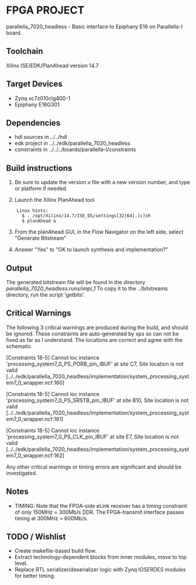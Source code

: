 # FPGA PROJECT 

parallella_7020_headless - Basic interface to Epiphany E16 on Parallella-I board.

## Toolchain

Xilinx ISE/EDK/PlanAhead version 14.7

## Target Devices

* Zynq xc7z010clg400-1
* Epiphany E16G301

## Dependencies

* hdl sources in ../../hdl
* edk project in ../../edk/parallella_7020_headless
* constraints in ../../../boards/parallella-I/constraints

## Build instructions

1.  Be sure to update the version.v file with a new version number, and type or platform if needed.

2.  Launch the Xilinx PlanAhead tool

```
    Linux hints:
      $ . /opt/Xilinx/14.7/ISE_DS/settings[32|64].[c]sh
      $ planAhead &
```

3.  From the planAhead GUI, in the Flow Navigator on the left side, select "Generate Bitstream"

4.  Answer "Yes" to "OK to launch synthesis and implementation?"

## Output

The generated bitstream file will be found in the directory
*parallella_7020_headless.runs/impl_1*
To copy it to the ../bitstreams directory, run the script 'getbits'.

##  Critical Warnings

The following 3 critical warnings are produced during the build, and should be ignored.  These constraints are auto-generated by xps so can not be fixed as far as I understand.  The locations are correct and agree with the schematic.

 [Constraints 18-5] Cannot loc instance 'processing_system7_0_PS_PORB_pin_IBUF' at site C7, Site location is not valid [../../edk/parallella_7020_headless/implementation/system_processing_system7_0_wrapper.ncf:160]

 [Constraints 18-5] Cannot loc instance 'processing_system7_0_PS_SRSTB_pin_IBUF' at site B10, Site location is not valid [../../edk/parallella_7020_headless/implementation/system_processing_system7_0_wrapper.ncf:161]

 [Constraints 18-5] Cannot loc instance 'processing_system7_0_PS_CLK_pin_IBUF' at site E7, Site location is not valid [../../edk/parallella_7020_headless/implementation/system_processing_system7_0_wrapper.ncf:162]

Any other critical warnings or timing errors are significant and should be investigated.

## Notes

* TIMING: Note that the FPGA-side eLink receiver has a timing constraint of only 150MHz = 300Mb/s DDR.  The FPGA-transmit interface passes timing at 300MHz = 600Mb/s.

## TODO / Wishlist

* Create makefile-based build flow.
* Extract technology-dependent blocks from inner modules, move to top level.
* Replace RTL serializer/deserializer logic with Zynq IOSERDES modules for better timing.


